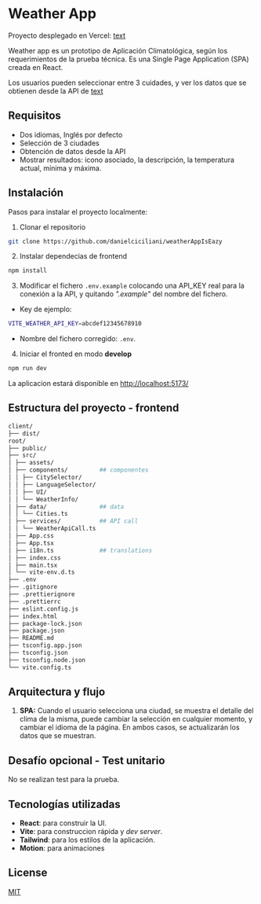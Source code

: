 # Weather App

Proyecto desplegado en Vercel: [text](https://weather-app-dc.vercel.app/)

Weather app es un prototipo de Aplicación Climatológica, según los requerimientos de la prueba técnica. Es una Single Page Application (SPA) creada en React.

Los usuarios pueden seleccionar entre 3 cuidades, y ver los datos que se obtienen desde la API de [text](https://openweathermap.org/)

## Requisitos

- Dos idiomas, Inglés por defecto
- Selección de 3 ciudades
- Obtención de datos desde la API
- Mostrar resultados: icono asociado, la descripción, la temperatura actual, mínima y máxima.

## Instalación
Pasos para instalar el proyecto localmente:

1. Clonar el repositorio

```bash
git clone https://github.com/danielciciliani/weatherAppIsEazy
```

2. Instalar dependecias de frontend
```bash
npm install
```
3. Modificar el fichero `.env.example` colocando una API_KEY real para la conexión a la API, y quitando *".example"* del nombre del fichero.

- Key de ejemplo:
```bash
VITE_WEATHER_API_KEY=abcdef12345678910
```
- Nombre del fichero corregido: `.env`.

4. Iniciar el fronted en modo **develop**
```bash
npm run dev
```

La aplicacion estará disponible en [http://localhost:5173/](http://localhost:5173/)

## Estructura del proyecto - frontend

```bash
client/
├── dist/                   
root/
├── public/
├── src/
│ ├── assets/
│ ├── components/         ## componentes
│ │ ├── CitySelector/
│ │ ├── LanguageSelector/
│ │ ├── UI/
│ │ └── WeatherInfo/
│ ├── data/               ## data
│ │ └── Cities.ts
│ ├── services/           ## API call
│ │ └── WeatherApiCall.ts
│ ├── App.css
│ ├── App.tsx
│ ├── i18n.ts             ## translations
│ ├── index.css
│ ├── main.tsx
│ └── vite-env.d.ts
├── .env
├── .gitignore
├── .prettierignore
├── .prettierrc
├── eslint.config.js
├── index.html
├── package-lock.json
├── package.json
├── README.md
├── tsconfig.app.json
├── tsconfig.json
├── tsconfig.node.json
└── vite.config.ts

```

## Arquitectura y flujo
1. **SPA:** Cuando el usuario selecciona una ciudad, se muestra el detalle del clima de la misma, puede cambiar la selección en cualquier momento, y cambiar el idioma de la página. En ambos casos, se actualizarán los datos que se muestran. 

## Desafío opcional - Test unitario 
No se realizan test para la prueba.

## Tecnologías utilizadas
- **React**: para construir la UI.
- **Vite**: para construccion rápida y *dev server*.
- **Tailwind**: para los estilos de la aplicación.
- **Motion**: para animaciones

## License

[MIT](https://choosealicense.com/licenses/mit/)